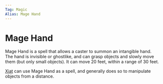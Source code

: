 ```yaml
---
Tag: Magic
Alias: Mage Hand
---
```

# Mage Hand
Mage Hand is a spell that allows a caster to summon an intangible hand. The hand is invisible or ghostlike, and can grasp objects and slowly move them (but only small objects). It can move 20 feet, within a range of 30 feet. 

[Xiat](Xiat) can use Mage Hand as a spell, and generally does so to manipulate objects from a distance. 